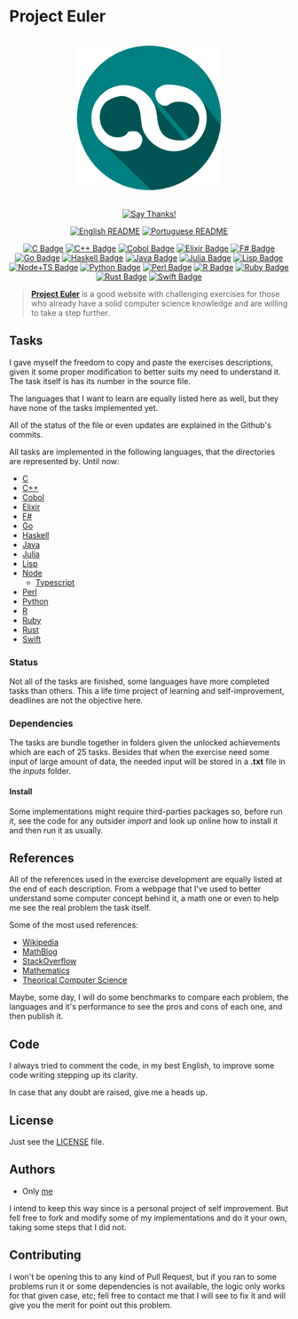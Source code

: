 # Project Euler

<div align="center">
<br>
<img src="./logo/logo.png" width=260 height=260/>
<br>
<br>

[![Say Thanks!](https://img.shields.io/badge/Say%20Thanks-!-1EAEDB.svg?longCache=true&style=for-the-badge)](https://saythanks.io/to/Fazendaaa)

[![English README](https://img.shields.io/badge/Language-EN-blue.svg?longCache=true&style=for-the-badge)](./README.md)
[![Portuguese README](https://img.shields.io/badge/Linguagem-PT-green.svg?longCache=true&style=for-the-badge)](./docs/readme/README_PT.md)

[![C Badge](https://img.shields.io/badge/C-0/627-FBC02D.svg?longCache=true&style=flat-square)](./src/c/)
[![C++ Badge](https://img.shields.io/badge/C++-3/627-yellowgreen.svg?longCache=true&style=flat-square)](./src/cpp/)
[![Cobol Badge](https://img.shields.io/badge/Cobol-0/627-00bcd4.svg?longCache=true&style=flat-square)](./src/cobol/)
[![Elixir Badge](https://img.shields.io/badge/Elixir-0/627-8d6e63.svg?longCache=true&style=flat-square)](./src/elixir/)
[![F# Badge](https://img.shields.io/badge/F_Sharp-0/627-8bc34a.svg?longCache=true&style=flat-square)](./src/f_sharp/)
[![Go Badge](https://img.shields.io/badge/Go-12/627-orange.svg?longCache=true&style=flat-square)](./src/go/)
[![Haskell Badge](https://img.shields.io/badge/Haskell-15/627-ff69b4.svg?longCache=true&style=flat-square)](./src/haskell/)
[![Java Badge](https://img.shields.io/badge/Java-0/627-78909c.svg?longCache=true&style=flat-square)](./src/java/)
[![Julia Badge](https://img.shields.io/badge/Julia-3/627-yellow.svg?longCache=true&style=flat-square)](./src/julia/)
[![Lisp Badge](https://img.shields.io/badge/Lisp-0/627-ad1457.svg?longCache=true&style=flat-square)](./src/lisp/)
[![Node+TS Badge](https://img.shields.io/badge/Node+TS-5/627-bb86fc.svg?longCache=true&style=flat-square)](./src/node/)
[![Python Badge](https://img.shields.io/badge/Python-31/627-blue.svg?longCache=true&style=flat-square)](./src/python/)
[![Perl Badge](https://img.shields.io/badge/Perl-0/627-6d4c41.svg?longCache=true&style=flat-square)](./src/python/)
[![R Badge](https://img.shields.io/badge/R-0/627-5e35b1.svg?longCache=true&style=flat-square)](./src/r/)
[![Ruby Badge](https://img.shields.io/badge/Ruby-66/627-brightgreen.svg?longCache=true&style=flat-square)](./src/ruby/)
[![Rust Badge](https://img.shields.io/badge/Rust-0/627-4527a0.svg?longCache=true&style=flat-square)](./src/rust/)
[![Swift Badge](https://img.shields.io/badge/Swift-0/627-ff5252.svg?longCache=true&style=flat-square)](./src/swift/)

</div>

> **[Project Euler](https://projecteuler.net)** is a good website with challenging exercises for those who already have a solid computer science knowledge and are willing to take a step further.

## Tasks
I gave myself the freedom to copy and paste the exercises descriptions, given it some proper modification to better suits my need to understand it. The task itself is has its number in the source file.

The languages that I want to learn are equally listed here as well, but they have none of the tasks implemented yet.

All of the status of the file or even updates are explained in the Github's commits.

All tasks are implemented in the following languages, that the directories are represented by. Until now:

* [C](https://www.iso.org/standard/57853.html)
* [C++](http://www.cplusplus.com)
* [Cobol](https://open-cobol.sourceforge.io/)
* [Elixir](https://elixir-lang.org/)
* [F#](https://fsharp.org/)
* [Go](https://golang.org/)
* [Haskell](https://haskell-lang.org/)
* [Java](https://java.com/)
* [Julia](https://julialang.org/)
* [Lisp](http://lisp-lang.org/)
* [Node](https://nodejs.org/)
    * [Typescript](http://typescriptlang.org/)
* [Perl](https://www.perl.org/)
* [Python](https://www.python.org/)
* [R](https://www.r-project.org/)
* [Ruby](https://www.ruby-lang.org)
* [Rust](https://www.rust-lang.org/)
* [Swift](https://swift.org/)

### Status
Not all of the tasks are finished, some languages have more completed tasks than others. This a life time project of learning and self-improvement, deadlines are not the objective here.

### Dependencies
The tasks are bundle together in folders given the unlocked achievements which are each of 25 tasks. Besides that when the exercise need some input of large amount of data, the needed input will be stored in a __.txt__ file in the _inputs_ folder.

#### Install
Some implementations might require third-parties packages so, before run it, see the code for any outsider _import_ and look up online how to install it and then run it as usually.

## References
All of the references used in the exercise development are equally listed at the end of each description. From a webpage that I've used to better understand some computer concept behind it, a math one or even to help me see the real problem the task itself.

Some of the most used references:

* [Wikipedia](https://www.wikipedia.org)
* [MathBlog](http://www.mathblog.dk/category/solutions/project-euler/)
* [StackOverflow](https://stackoverflow.com/)
* [Mathematics](https://math.stackexchange.com/)
* [Theorical Computer Science](https://cstheory.stackexchange.com/)

Maybe, some day, I will do some benchmarks to compare each problem, the languages and it's performance to see the pros and cons of each one, and then publish it.

## Code
I always tried to comment the code, in my best English, to improve some code writing stepping up its clarity.

In case that any doubt are raised, give me a heads up.

## License
Just see the [LICENSE](./LICENSE) file.

## Authors
* Only [me](https://github.com/Fazendaaa)

I intend to keep this way since is a personal project of self improvement. But fell free to fork and modify some of my implementations and do it your own, taking some steps that I did not.

## Contributing
I won't be opening this to any kind of Pull Request, but if you ran to some problems run it or some dependencies is not available, the logic only works for that given case, etc; fell free to contact me that I will see to fix it and will give you the merit for point out this problem.
